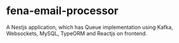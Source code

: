 # fena-email-processor
A Nestjs application, which has Queue implementation using Kafka, Websockets, MySQL, TypeORM and Reactjs on frontend.
